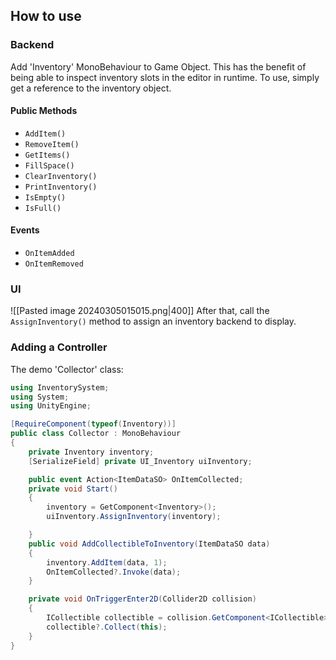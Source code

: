 ## How to use
### Backend
Add 'Inventory' MonoBehaviour to Game Object. This has the benefit of being able to inspect inventory slots in the editor in runtime.
To use, simply get a reference to the inventory object.

#### Public Methods
- `AddItem()`
- `RemoveItem()`
- `GetItems()`
- `FillSpace()` 
- `ClearInventory()`
- `PrintInventory()`
- `IsEmpty()`
- `IsFull()`
#### Events
- `OnItemAdded`
- `OnItemRemoved`
### UI 
![[Pasted image 20240305015015.png|400]]
After that, call the `AssignInventory()` method to assign an inventory backend to display.
### Adding a Controller
The demo 'Collector' class:
```cs
using InventorySystem;
using System;
using UnityEngine;

[RequireComponent(typeof(Inventory))]
public class Collector : MonoBehaviour
{
    private Inventory inventory;
    [SerializeField] private UI_Inventory uiInventory;

    public event Action<ItemDataSO> OnItemCollected;
    private void Start()
    {
        inventory = GetComponent<Inventory>();
        uiInventory.AssignInventory(inventory);

    }
    public void AddCollectibleToInventory(ItemDataSO data)
    {
        inventory.AddItem(data, 1);
        OnItemCollected?.Invoke(data);
    }

    private void OnTriggerEnter2D(Collider2D collision)
    {
        ICollectible collectible = collision.GetComponent<ICollectible>();
        collectible?.Collect(this);
    }
}
```